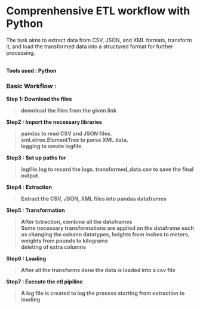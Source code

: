 # Comprenhensive ETL workflow with Python <br>

The task aims to extract data from CSV, JSON, and XML formats, transform it,
and load the transformed data into a structured format for further processing.<br><br>

<strong>Tools used : Python <br>

<h3>Basic Workflow : </h3>

<strong>Step 1: Download the files <br>
> download the files from the given link <br> 
  
<strong>Step2 : Import the necessary libraries <br>
> pandas to read CSV and JSON files.<br>
> xml.etree.ElementTree to parse XML data.<br>
> logging to create logfile. <br>
  
<strong>Step3 : Set up paths for<br>
>  logfile.log to record the logs.
>  transformed_data.csv to save the final output.

<strong>Step4 : Extraction <br>
> Extract the CSV, JSON, XML files into pandas dataframes <br>

<strong>Step5 : Transformation <br>
> After txtraction, combine all the dataframes <br>
> Some necessary transformations are applied on the dataframe such as changing the column datatypes, heights from inches to meters, weights from pounds to 
  kilograms<br>
> deleting of extra columns <br>
  
<strong>Step6 : Loading  <br>
> After all the transforms done the data is loaded into a csv file <br>

<strong>Step7 : Execute the etl pipiline <br>
> A log file is created to log the process starting from extraction to loading <br>
